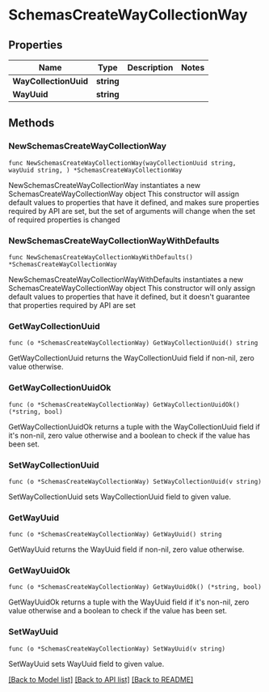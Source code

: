 # SchemasCreateWayCollectionWay

## Properties

Name | Type | Description | Notes
------------ | ------------- | ------------- | -------------
**WayCollectionUuid** | **string** |  | 
**WayUuid** | **string** |  | 

## Methods

### NewSchemasCreateWayCollectionWay

`func NewSchemasCreateWayCollectionWay(wayCollectionUuid string, wayUuid string, ) *SchemasCreateWayCollectionWay`

NewSchemasCreateWayCollectionWay instantiates a new SchemasCreateWayCollectionWay object
This constructor will assign default values to properties that have it defined,
and makes sure properties required by API are set, but the set of arguments
will change when the set of required properties is changed

### NewSchemasCreateWayCollectionWayWithDefaults

`func NewSchemasCreateWayCollectionWayWithDefaults() *SchemasCreateWayCollectionWay`

NewSchemasCreateWayCollectionWayWithDefaults instantiates a new SchemasCreateWayCollectionWay object
This constructor will only assign default values to properties that have it defined,
but it doesn't guarantee that properties required by API are set

### GetWayCollectionUuid

`func (o *SchemasCreateWayCollectionWay) GetWayCollectionUuid() string`

GetWayCollectionUuid returns the WayCollectionUuid field if non-nil, zero value otherwise.

### GetWayCollectionUuidOk

`func (o *SchemasCreateWayCollectionWay) GetWayCollectionUuidOk() (*string, bool)`

GetWayCollectionUuidOk returns a tuple with the WayCollectionUuid field if it's non-nil, zero value otherwise
and a boolean to check if the value has been set.

### SetWayCollectionUuid

`func (o *SchemasCreateWayCollectionWay) SetWayCollectionUuid(v string)`

SetWayCollectionUuid sets WayCollectionUuid field to given value.


### GetWayUuid

`func (o *SchemasCreateWayCollectionWay) GetWayUuid() string`

GetWayUuid returns the WayUuid field if non-nil, zero value otherwise.

### GetWayUuidOk

`func (o *SchemasCreateWayCollectionWay) GetWayUuidOk() (*string, bool)`

GetWayUuidOk returns a tuple with the WayUuid field if it's non-nil, zero value otherwise
and a boolean to check if the value has been set.

### SetWayUuid

`func (o *SchemasCreateWayCollectionWay) SetWayUuid(v string)`

SetWayUuid sets WayUuid field to given value.



[[Back to Model list]](../README.md#documentation-for-models) [[Back to API list]](../README.md#documentation-for-api-endpoints) [[Back to README]](../README.md)


